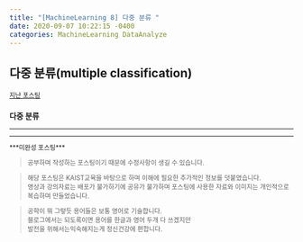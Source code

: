 ```yaml
---
title: "[MachineLearning 8] 다중 분류 "
date: 2020-09-07 10:22:15 -0400
categories: MachineLearning DataAnalyze
---
```

## 다중 분류(multiple classification)

<div style = "font-size : 0.8em"><!--biggest-->
  <a href="https://can019.github.io/machinelearning/dataanalyze/MachineLearning-AI-7/">지난 포스팅</a>
  <div><!--main-->
    <div><!--major1-->
      <h3 style = "font-size :1.2em">다중 분류</h3><!--title of major1-->
      <div style = "margin-left : 3%"><!--Article of major1-->
          </div><!--article of child2 of major1-->
        <hr>
      </div><!--Article of major1-->
  </div><!--main-->

  <hr>
  ***미완성 포스팅*** <br>
  <div><!--<blockquote-->
    <blockquote>
      공부하며 작성하는 포스팅이기 때문에 수정사항이 생길 수 있습니다.
    </blockquote>
    <blockquote>
      해당 포스팅은 KAIST교육을 바탕으로 하며 이해에 필요한 추가적인 정보를 덧붙였습니다.<br/>
      영상과 강의자료는 배포가 불가하기에 공유가 불가하며 포스팅에 사용한 자료와 이미지는 개인적으로 복습하며 만들었습니다.
    </blockquote>
  	<blockquote>
      공학이 뭐 그렇듯 용어들은 보통 영어로 기술합니다.<br/>
   	  블로그에서는 되도록이면 용어를 한글과 영어 두개 다 쓰겠지만<br/>
   	  발전을 위해서는익숙해지는게 정신건강에 편합니다.
    </blockquote>
  </div><!--<blockquote-->
</div><!--biggest-->
